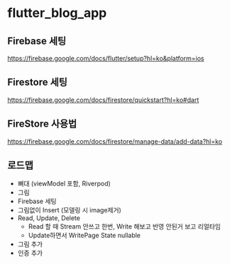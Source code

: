 # flutter_blog_app

## Firebase 세팅
https://firebase.google.com/docs/flutter/setup?hl=ko&platform=ios

## Firestore 세팅
https://firebase.google.com/docs/firestore/quickstart?hl=ko#dart

## FireStore 사용법
https://firebase.google.com/docs/firestore/manage-data/add-data?hl=ko


## 로드맵
- 뼈대 (viewModel 포함, Riverpod)
- 그림
- Firebase 세팅
- 그림없이 Insert (모델링 시 image제거)
- Read, Update, Delete
    - Read 할 때 Stream 안쓰고 한번, Write 해보고 반영 안된거 보고 리얼타임
    - Update하면서 WritePage State nullable
- 그림 추가
- 인증 추가
